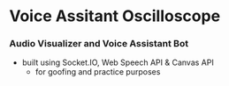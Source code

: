 # Voice Assitant Oscilloscope

### Audio Visualizer and Voice Assistant Bot
- built using Socket.IO, Web Speech API & Canvas API
  - for goofing and practice purposes 
